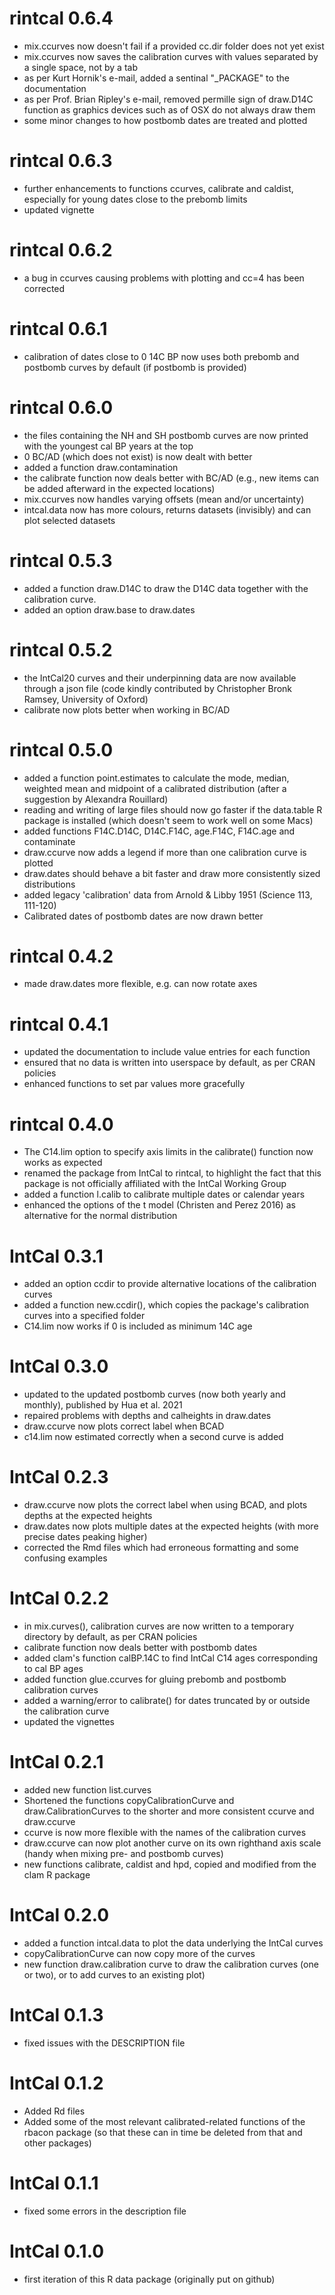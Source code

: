 # rintcal 0.6.4
* mix.ccurves now doesn't fail if a provided cc.dir folder does not yet exist
* mix.ccurves now saves the calibration curves with values separated by a single space, not by a tab
* as per Kurt Hornik's e-mail, added a sentinal "_PACKAGE" to the documentation
* as per Prof. Brian Ripley's e-mail, removed permille sign of draw.D14C function as graphics devices such as of OSX do not always draw them
* some minor changes to how postbomb dates are treated and plotted

# rintcal 0.6.3
* further enhancements to functions ccurves, calibrate and caldist, especially for young dates close to the prebomb limits
* updated vignette

# rintcal 0.6.2
* a bug in ccurves causing problems with plotting and cc=4 has been corrected

# rintcal 0.6.1
* calibration of dates close to 0 14C BP now uses both prebomb and postbomb curves by default (if postbomb is provided)

# rintcal 0.6.0
* the files containing the NH and SH postbomb curves are now printed with the youngest cal BP years at the top 
* 0 BC/AD (which does not exist) is now dealt with better
* added a function draw.contamination
* the calibrate function now deals better with BC/AD (e.g., new items can be added afterward in the expected locations) 
* mix.ccurves now handles varying offsets (mean and/or uncertainty)
* intcal.data now has more colours, returns datasets (invisibly) and can plot selected datasets

# rintcal 0.5.3
* added a function draw.D14C to draw the D14C data together with the calibration curve.
* added an option draw.base to draw.dates

# rintcal 0.5.2
* the IntCal20 curves and their underpinning data are now available through a json file (code kindly contributed by Christopher Bronk Ramsey, University of Oxford)
* calibrate now plots better when working in BC/AD

# rintcal 0.5.0
* added a function point.estimates to calculate the mode, median, weighted mean and midpoint of a calibrated distribution (after a suggestion by Alexandra Rouillard)
* reading and writing of large files should now go faster if the data.table R package is installed (which doesn't seem to work well on some Macs)
* added functions F14C.D14C, D14C.F14C, age.F14C, F14C.age and contaminate
* draw.ccurve now adds a legend if more than one calibration curve is plotted
* draw.dates should behave a bit faster and draw more consistently sized distributions
* added legacy 'calibration' data from Arnold & Libby 1951 (Science 113, 111-120)
* Calibrated dates of postbomb dates are now drawn better

# rintcal 0.4.2
* made draw.dates more flexible, e.g. can now rotate axes

# rintcal 0.4.1
* updated the documentation to include value entries for each function
* ensured that no data is written into userspace by default, as per CRAN policies
* enhanced functions to set par values more gracefully

# rintcal 0.4.0
* The C14.lim option to specify axis limits in the calibrate() function now works as expected
* renamed the package from IntCal to rintcal, to highlight the fact that this package is not officially affiliated with the IntCal Working Group
* added a function l.calib to calibrate multiple dates or calendar years
* enhanced the options of the t model (Christen and Perez 2016) as alternative for the normal distribution

# IntCal 0.3.1
* added an option ccdir to provide alternative locations of the calibration curves
* added a function new.ccdir(), which copies the package's calibration curves into a specified folder
* C14.lim now works if 0 is included as minimum 14C age

# IntCal 0.3.0
* updated to the updated postbomb curves (now both yearly and monthly), published by Hua et al. 2021
* repaired problems with depths and calheights in draw.dates
* draw.ccurve now plots correct label when BCAD
* c14.lim now estimated correctly when a second curve is added

# IntCal 0.2.3
* draw.ccurve now plots the correct label when using BCAD, and plots depths at the expected heights
* draw.dates now plots multiple dates at the expected heights (with more precise dates peaking higher)
* corrected the Rmd files which had erroneous formatting and some confusing examples

# IntCal 0.2.2
* in mix.curves(), calibration curves are now written to a temporary directory by default, as per CRAN policies
* calibrate function now deals better with postbomb dates
* added clam's function calBP.14C to find IntCal C14 ages corresponding to cal BP ages
* added function glue.ccurves for gluing prebomb and postbomb calibration curves
* added a warning/error to calibrate() for dates truncated by or outside the calibration curve
* updated the vignettes

# IntCal 0.2.1
* added new function list.curves
* Shortened the functions copyCalibrationCurve and draw.CalibrationCurves to the shorter and more consistent ccurve and draw.ccurve
* ccurve is now more flexible with the names of the calibration curves
* draw.ccurve can now plot another curve on its own righthand axis scale (handy when mixing pre- and postbomb curves)
* new functions calibrate, caldist and hpd, copied and modified from the clam R package

# IntCal 0.2.0
* added a function intcal.data to plot the data underlying the IntCal curves
* copyCalibrationCurve can now copy more of the curves
* new function draw.calibration curve to draw the calibration curves (one or two), or to add curves to an existing plot)

# IntCal 0.1.3
* fixed issues with the DESCRIPTION file

# IntCal 0.1.2
* Added Rd files 
* Added some of the most relevant calibrated-related functions of the rbacon package (so that these can in time be deleted from that and other packages)

# IntCal 0.1.1
* fixed some errors in the description file

# IntCal 0.1.0
* first iteration of this R data package (originally put on github)
